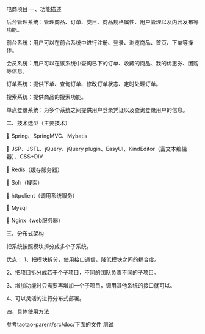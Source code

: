 电商项目
一、功能描述

  后台管理系统：管理商品、订单、类目、商品规格属性、用户管理以及内容发布等功能。
  
  前台系统：用户可以在前台系统中进行注册、登录、浏览商品、首页、下单等操作。
  
  会员系统：用户可以在该系统中查询已下的订单、收藏的商品、我的优惠券、团购等信息。
  
  订单系统：提供下单、查询订单、修改订单状态、定时处理订单。
  
  搜索系统：提供商品的搜索功能。
  
  单点登录系统：为多个系统之间提供用户登录凭证以及查询登录用户的信息。
  
二、技术选型（主要技术）

  	Spring、SpringMVC、Mybatis
  
  	JSP、JSTL、jQuery、jQuery plugin、EasyUI、KindEditor（富文本编辑器）、CSS+DIV
 
  	Redis（缓存服务器）
  
  	Solr（搜索）
  
  	httpclient（调用系统服务）
  
  	Mysql
  
  	Nginx（web服务器）
  
三、分布式架构

  把系统按照模块拆分成多个子系统。
  
  优点：
  1、把模块拆分，使用接口通信，降低模块之间的耦合度。
  
  2、把项目拆分成若干个子项目，不同的团队负责不同的子项目。
  
  3、增加功能时只需要再增加一个子项目，调用其他系统的接口就可以。
  
  4、可以灵活的进行分布式部署。
  
 四、具体使用方法
 
  参考taotao-parent/src/doc/下面的文件
  测试




